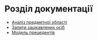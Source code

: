 # Розділ документації

- [Аналіз предметної області](https://github.com/Re1NForceD/Anasis/blob/master/docs/requirements/state-of-the-art.md)
- [Запити зацікавлених осіб](https://github.com/Re1NForceD/Anasis/blob/master/docs/requirements/stakeholders-needs.md)
- [Модель прецедентів](https://github.com/Re1NForceD/Anasis/blob/lab3/docs/use%20cases/README.md)
